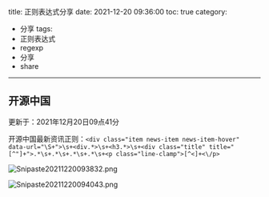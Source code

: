 title: 正则表达式分享
date: 2021-12-20 09:36:00
toc: true
category:
- 分享
tags:
- 正则表达式
- regexp
- 分享
- share  
---

## 开源中国

更新于：2021年12月20日09点41分

开源中国最新资讯正则：`<div class="item news-item news-item-hover" data-url="\S+">\s+<div.*>\s+<h3.*>\s+<div class="title" title="[^"]+">.*\s+.*\s+.*\s+.*\s+<p class="line-clamp">[^<]+<\/p>`

![Snipaste20211220093832.png](https://b3logfile.com/file/2021/12/Snipaste_2021-12-20_09-38-32-c345932e.png)

![Snipaste20211220094043.png](https://b3logfile.com/file/2021/12/Snipaste_2021-12-20_09-40-43-3af84862.png)
